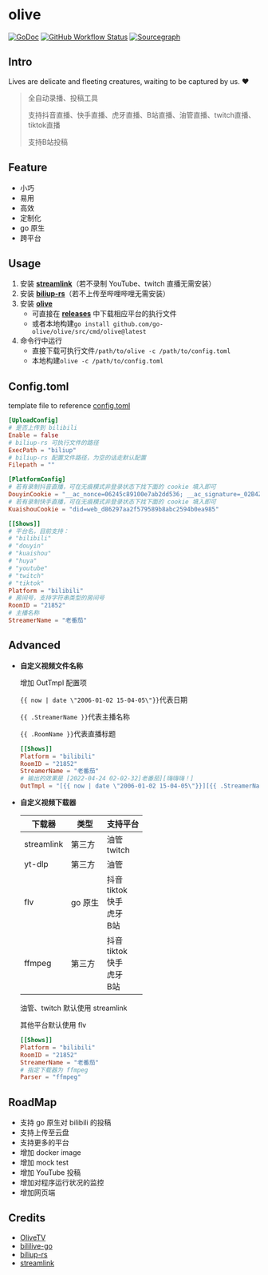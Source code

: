 # olive

[![GoDoc](https://img.shields.io/badge/GoDoc-Reference-blue?style=for-the-badge&logo=go)](https://pkg.go.dev/github.com/go-olive/olive?tab=doc)
[![GitHub Workflow Status](https://img.shields.io/github/workflow/status/go-olive/olive/goreleaser?style=for-the-badge)](https://github.com/go-olive/olive/actions/workflows/release.yml)
[![Sourcegraph](https://img.shields.io/badge/view%20on-Sourcegraph-brightgreen.svg?style=for-the-badge&logo=sourcegraph)](https://sourcegraph.com/github.com/go-olive/olive)

## Intro

Lives are delicate and fleeting creatures, waiting to be captured by us. ❤

> 全自动录播、投稿工具
>
> 支持抖音直播、快手直播、虎牙直播、B站直播、油管直播、twitch直播、tiktok直播
>
> 支持B站投稿

## Feature

* 小巧
* 易用
* 高效
* 定制化
* go 原生
* 跨平台

## Usage

1. 安装 **[streamlink](https://streamlink.github.io/)**（若不录制 YouTube、twitch 直播无需安装）
2. 安装 **[biliup-rs](https://github.com/ForgQi/biliup-rs)**（若不上传至哔哩哔哩无需安装）
3. 安装 [**olive**](https://github.com/go-olive/olive)
    * 可直接在 [**releases**](https://github.com/go-olive/olive/releases) 中下载相应平台的执行文件
    * 或者本地构建`go install github.com/go-olive/olive/src/cmd/olive@latest`
4. 命令行中运行
    * 直接下载可执行文件`/path/to/olive -c /path/to/config.toml`
    * 本地构建`olive -c /path/to/config.toml`

## Config.toml

template file to reference [config.toml](src/tmpl/config.toml)

```toml
[UploadConfig]
# 是否上传到 bilibili
Enable = false
# biliup-rs 可执行文件的路径
ExecPath = "biliup"
# biliup-rs 配置文件路径，为空的话走默认配置
Filepath = ""

[PlatformConfig]
# 若有录制抖音直播，可在无痕模式非登录状态下找下面的 cookie 填入即可
DouyinCookie = "__ac_nonce=06245c89100e7ab2dd536; __ac_signature=_02B4Z6wo00f01LjBMSAAAIDBwA.aJ.c4z1C44TWAAEx696;"
# 若有录制快手直播，可在无痕模式非登录状态下找下面的 cookie 填入即可
KuaishouCookie = "did=web_d86297aa2f579589b8abc2594b0ea985"

[[Shows]]
# 平台名，目前支持：
# "bilibili"
# "douyin"
# "kuaishou"
# "huya"
# "youtube"
# "twitch"
# "tiktok"
Platform = "bilibili"
# 房间号，支持字符串类型的房间号
RoomID = "21852"
# 主播名称
StreamerName = "老番茄"
```

## Advanced

* **自定义视频文件名称**

    增加 OutTmpl 配置项

    `{{ now | date \"2006-01-02 15-04-05\"}}`代表日期

    `{{ .StreamerName }}`代表主播名称

    `{{ .RoomName }}`代表直播标题

    ```toml
    [[Shows]]
    Platform = "bilibili"
    RoomID = "21852"
    StreamerName = "老番茄"
    # 输出的效果是 [2022-04-24 02-02-32]老番茄][嗨嗨嗨！]
    OutTmpl = "[{{ now | date \"2006-01-02 15-04-05\"}}][{{ .StreamerName }}][{{ .RoomName }}]"
    ```

* **自定义视频下载器**

    | 下载器     | 类型    | 支持平台                                      |
    | ---------- | ------- | --------------------------------------------- |
    | streamlink | 第三方  | 油管<br />twitch                              |
    | yt-dlp     | 第三方  | 油管                                          |
    | flv        | go 原生 | 抖音<br />tiktok<br />快手<br />虎牙<br />B站 |
    | ffmpeg     | 第三方  | 抖音<br />tiktok<br />快手<br />虎牙<br />B站 |

    油管、twitch 默认使用 streamlink

    其他平台默认使用 flv
    
    ```toml
    [[Shows]]
    Platform = "bilibili"
    RoomID = "21852"
    StreamerName = "老番茄"
    # 指定下载器为 ffmpeg
    Parser = "ffmpeg"
    ```

## RoadMap

* 支持 go 原生对 bilibili 的投稿
* 支持上传至云盘
* 支持更多的平台
* 增加 docker image
* 增加 mock test
* 增加 YouTube 投稿
* 增加对程序运行状况的监控
* 增加网页端

## Credits

* [OliveTV](https://github.com/go-olive/tv)
* [bililive-go](https://github.com/hr3lxphr6j/bililive-go)
* [biliup-rs](https://github.com/ForgQi/biliup-rs)
* [streamlink](https://streamlink.github.io/)

